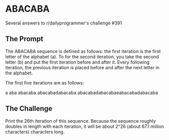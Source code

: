 # ABACABA
Several answers to r/dailyprogrammer's challenge #391

## The Prompt
The ABACABA sequence is defined as follows: the first iteration is the first letter of the alphabet (a). To for the second iteration, you take the second letter (b) and put the first iteration before and after it. Every following iteration, the previous iteration is placed before and after the next letter in the alphabet.

The first five iterations are as follows:

a
aba
abacaba
abacabadabacaba
abacabadabacabaeabacabadabacaba

## The Challenge
Print the 26th iteration of this sequence. Because the sequence roughly doubles in length with each iteration, it will be about 2^26 (about 67.1 million characters) characters long.
